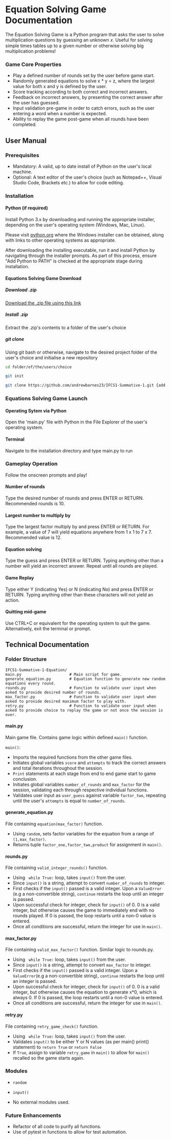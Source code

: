 # Equation Solving Game Documentation

The Equation Solving Game is a Python program that asks the user to solve multiplication questions by guessing an unknown 𝑥. Useful for solving simple times tables up to a given number or otherwise solving big multiplication problems!

### Game Core Properties

- Play a defined number of rounds set by the user before game start.
- Randomly generated equations to solve x * y = z, where the largest value for both x and y is defined by the user.
- Score tracking according to both correct and incorrect answers.
- Feedback on incorrect answers, by presenting the correct answer after the user has guessed.
- Input validation pre-game in order to catch errors, such as the user entering a word when a number is expected.
- Ability to replay the game post-game when all rounds have been completed.

## User Manual

### Prerequisites

- Mandatory: A valid, up to date install of Python on the user's local machine.
- Optional: A text editor of the user's choice (such as Notepad++, Visual Studio Code, Brackets etc.) to allow for code editing.

### Installation

#### Python (if required)
Install Python 3.x by downloading and running the appropriate installer, depending on the user's operating system (Windows, Mac, Linux). 

Please visit [python.org](https://www.python.org/downloads/) where the Windows installer can be obtained, along with links to other operating systems as appropriate.

After downloading the installing executable, run it and install Python by navigating through the installer prompts. As part of this process, ensure "Add Python to PATH" is checked at the appropriate stage during installation.

#### Equations Solving Game Download

##### Download .zip

[Download the .zip file using this link](https://github.com/andrewbarnes23/IFCS1-Summative-1/archive/refs/heads/main.zip)

##### Install .zip

Extract the .zip's contents to a folder of the user's choice

##### git clone

Using git bash or otherwise, navigate to the desired project folder of the user's choice and initialise a new repository

```bash
cd folder/of/the/users/choice
```

```bash
git init
```

```bash
git clone https://github.com/andrewbarnes23/IFCS1-Summative-1.git {add optional name here}
```

### Equations Solving Game Launch

#### Operating Sytem via Python

Open the 'main.py' file with Python in the File Explorer of the user's operating system.

#### Terminal

Navigate to the installation directory and type main.py to run

### Gameplay Operation

Follow the onscreen prompts and play!

#### Number of rounds

Type the desired number of rounds and press ENTER or RETURN. Recommended rounds is 10.

#### Largest number to multiply by

Type the largest factor multiply by and press ENTER or RETURN. For example, a value of 7 will yield equations anywhere from 1 x 1 to 7 x 7. Recommended value is 12. 

#### Equation solving

Type the guess and press ENTER or RETURN. Typing anything other than a number will yield an incorrect answer. Repeat until all rounds are played.

#### Game Replay

Type either Y (indicating Yes) or N (indicating No) and press ENTER or RETURN. Typing anything other than these characters will not yield an action.

#### Quitting mid-game

Use CTRL+C or equivalent for the operating system to quit the game. Alternatively, exit the terminal or prompt.

## Technical Documentation

### Folder Structure

```
IFCS1-Summative-1-Equation/
main.py                     # Main script for game.
generate_equation.py        # Equation function to generate new random equations every round.
rounds.py                   # Function to validate user input when asked to provide desired number of rounds.
max_factor.py               # Function to validate user input when asked to provide desired maximum factor to play with.
retry.py                    # Function to validate user input when asked to provide choice to replay the game or not once the session is over.
```

#### main.py

Main game file. Contains game logic within defined `main()` function. 

`main()`:
- Imports the required functions from the other game files.
- Initiates global variables `score` and `attempts` to track the correct answers and total iterations throughout the session.
- `Print` statements at each stage from end to end game start to game conclusion.
- Initiates global variables `number_of_rounds` and `max_factor` for the session, validating each through respective individual functions.
- Validates user input as `user_guess` against variable `factor_two`, repeating until the user's `attempts` is equal to `number_of_rounds`.

#### generate_equation.py

File containing `equation(max_factor)` function.

- Using `random`, sets factor variables for the equation from a range of `(1,max_factor)`.
- Returns tuple `factor_one,factor_two,product` for assignment in `main()`.

#### rounds.py

File containing `valid_integer_rounds()` function.

- Using ` while True:` loop, takes `input()` from the user. 
- Since `input()` is a string, attempt to convert `number_of_rounds` to integer.
- First checks if the `input()` passed is a valid integer. Upon a `ValueError` (e.g a non-convertible string), `continue` restarts the loop until an integer is passed.
- Upon successful check for integer, check for `input()` of 0. 0 is a valid integer, but otherwise causes the game to immediately end with no rounds played. If 0 is passed, the loop restarts until a non-0 value is entered.
- Once all conditions are successful, return the integer for use in `main()`.

#### max_factor.py

File containing `valid_max_factor()` function. Similar logic to rounds.py.

- Using ` while True:` loop, takes `input()` from the user. 
- Since `input()` is a string, attempt to convert `max_factor` to integer.
- First checks if the `input()` passed is a valid integer. Upon a `ValueError`(e.g a non-convertible string), `continue` restarts the loop until an integer is passed.
- Upon successful check for integer, check for `input()` of 0. 0 is a valid integer, but otherwise causes the equation to generate x*0, which is always 0. If 0 is passed, the loop restarts until a non-0 value is entered.
- Once all conditions are successful, return the integer for use in `main()`.

#### retry.py

File containing `retry_game_check()` function.

- Using ` while True:` loop, takes `input()` from the user.
- Validates `input()` to be either Y or N values (as per main() print() statement) to `return True` or `return False`
- If `True`, assign to variable `retry_game` in `main()` to allow for `main()` recalled so the game starts again.

### Modules

- `random`
- `input()`

- No external modules used.

### Future Enhancements

- Refactor of all code to purify all functions.
- Use of pytest in functions to allow for test automation.